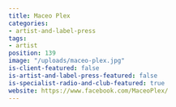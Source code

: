 ```yaml
---
title: Maceo Plex
categories:
- artist-and-label-press
tags:
- artist
position: 139
image: "/uploads/maceo-plex.jpg"
is-client-featured: false
is-artist-and-label-press-featured: false
is-specialist-radio-and-club-featured: true
website: https://www.facebook.com/MaceoPlex/
---
```


